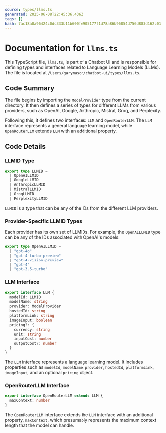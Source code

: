 ```yaml
---
source: types/llms.ts
generated: 2025-06-08T22:45:36.436Z
tags: []
hash: 7ac18a0a96424c0dc333b11b600fe905177f1d78a86b96854d756d883d162c01
---
```


# Documentation for `llms.ts`

This TypeScript file, `llms.ts`, is part of a Chatbot UI and is responsible for defining types and interfaces related to Language Learning Models (LLMs). The file is located at `/Users/garymason/chatbot-ui/types/llms.ts`.

## Code Summary

The file begins by importing the `ModelProvider` type from the current directory. It then defines a series of types for different LLMs from various providers, such as OpenAI, Google, Anthropic, Mistral, Groq, and Perplexity.

Following this, it defines two interfaces: `LLM` and `OpenRouterLLM`. The `LLM` interface represents a general language learning model, while `OpenRouterLLM` extends `LLM` with an additional property.

## Code Details

### LLMID Type

```ts
export type LLMID =
  | OpenAILLMID
  | GoogleLLMID
  | AnthropicLLMID
  | MistralLLMID
  | GroqLLMID
  | PerplexityLLMID
```

`LLMID` is a type that can be any of the IDs from the different LLM providers.

### Provider-Specific LLMID Types

Each provider has its own set of LLMIDs. For example, the `OpenAILLMID` type can be any of the IDs associated with OpenAI's models:

```ts
export type OpenAILLMID =
  | "gpt-4o"
  | "gpt-4-turbo-preview"
  | "gpt-4-vision-preview"
  | "gpt-4"
  | "gpt-3.5-turbo"
```

### LLM Interface

```ts
export interface LLM {
  modelId: LLMID
  modelName: string
  provider: ModelProvider
  hostedId: string
  platformLink: string
  imageInput: boolean
  pricing?: {
    currency: string
    unit: string
    inputCost: number
    outputCost?: number
  }
}
```

The `LLM` interface represents a language learning model. It includes properties such as `modelId`, `modelName`, `provider`, `hostedId`, `platformLink`, `imageInput`, and an optional `pricing` object.

### OpenRouterLLM Interface

```ts
export interface OpenRouterLLM extends LLM {
  maxContext: number
}
```

The `OpenRouterLLM` interface extends the `LLM` interface with an additional property, `maxContext`, which presumably represents the maximum context length that the model can handle.